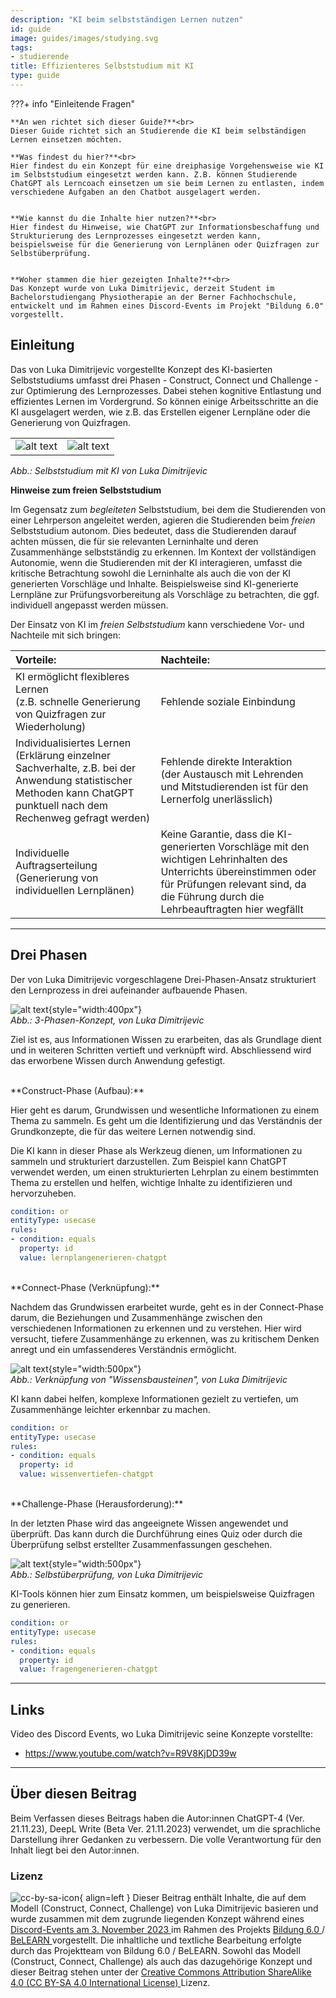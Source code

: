 ```yaml
---
description: "KI beim selbstständigen Lernen nutzen"
id: guide
image: guides/images/studying.svg
tags:
- studierende
title: Effizienteres Selbststudium mit KI
type: guide
--- 
```


???+ info "Einleitende Fragen"

    **An wen richtet sich dieser Guide?**<br>
    Dieser Guide richtet sich an Studierende die KI beim selbständigen Lernen einsetzen möchten. 

    **Was findest du hier?**<br>
    Hier findest du ein Konzept für eine dreiphasige Vorgehensweise wie KI im Selbststudium eingesetzt werden kann. Z.B. können Studierende ChatGPT als Lerncoach einsetzen um sie beim Lernen zu entlasten, indem verschiedene Aufgaben an den Chatbot ausgelagert werden.


    **Wie kannst du die Inhalte hier nutzen?**<br>
    Hier findest du Hinweise, wie ChatGPT zur Informationsbeschaffung und Strukturierung des Lernprozesses eingesetzt werden kann, beispielsweise für die Generierung von Lernplänen oder Quizfragen zur Selbstüberprüfung.


    **Woher stammen die hier gezeigten Inhalte?**<br>
    Das Konzept wurde von Luka Dimitrijevic, derzeit Student im Bachelorstudiengang Physiotherapie an der Berner Fachhochschule, entwickelt und im Rahmen eines Discord-Events im Projekt "Bildung 6.0" vorgestellt.



## Einleitung

Das von Luka Dimitrijevic vorgestellte Konzept des KI-basierten Selbststudiums umfasst drei Phasen - Construct, Connect und Challenge - zur Optimierung des Lernprozesses. Dabei stehen kognitive Entlastung und effizientes Lernen im Vordergrund. So können einige Arbeitsschritte an die KI ausgelagert werden, wie z.B. das Erstellen eigener Lernpläne oder die Generierung von Quizfragen.


|                                                |                                              |
|:-----------------------------------------------|:---------------------------------------------|
| ![alt text](../guides/images/entlastung_1.jpg) |![alt text](../guides/images/entlastung_2.jpg)|
*Abb.: Selbststudium mit KI von Luka Dimitrijevic*


**Hinweise zum freien Selbststudium**

Im Gegensatz zum *begleiteten* Selbststudium, bei dem die Studierenden von einer Lehrperson angeleitet werden, agieren die Studierenden beim *freien* Selbststudium autonom. Dies bedeutet, dass die Studierenden darauf achten müssen, die für sie relevanten Lerninhalte und deren Zusammenhänge selbstständig zu erkennen. Im Kontext der vollständigen Autonomie, wenn die Studierenden mit der KI interagieren, umfasst die kritische Betrachtung sowohl die Lerninhalte als auch die von der KI generierten Vorschläge und Inhalte. Beispielsweise sind KI-generierte Lernpläne zur Prüfungsvorbereitung als Vorschläge zu betrachten, die ggf. individuell angepasst werden müssen.

Der Einsatz von KI im *freien Selbststudium* kann verschiedene Vor- und Nachteile mit sich bringen:

| **Vorteile:**                                  | **Nachteile:**                               |
|:-----------------------------------------------|:---------------------------------------------|
| KI ermöglicht flexibleres Lernen <br> (z.B. schnelle Generierung von Quizfragen zur Wiederholung) | Fehlende soziale Einbindung |
| Individualisiertes Lernen <br> (Erklärung einzelner Sachverhalte, z.B. bei der Anwendung statistischer Methoden kann ChatGPT punktuell nach dem Rechenweg gefragt werden) | Fehlende direkte Interaktion <br>  (der Austausch mit Lehrenden und Mitstudierenden ist für den Lernerfolg unerlässlich) |
| Individuelle Auftragserteilung <br> (Generierung von individuellen Lernplänen) |  Keine Garantie, dass die KI-generierten Vorschläge mit den wichtigen Lehrinhalten des Unterrichts übereinstimmen oder für Prüfungen relevant sind, da die Führung durch die Lehrbeauftragten hier wegfällt |



---



## Drei Phasen 


Der von Luka Dimitrijevic vorgeschlagene Drei-Phasen-Ansatz strukturiert den Lernprozess in drei aufeinander aufbauende Phasen.


![alt text](../guides/images/3phasen_luca.jpg){style="width:400px"} <br>
*Abb.: 3-Phasen-Konzept, von Luka Dimitrijevic*
<br>

Ziel ist es, aus Informationen Wissen zu erarbeiten, das als Grundlage dient und in weiteren Schritten vertieft und verknüpft wird. Abschliessend wird das erworbene Wissen durch Anwendung gefestigt.

<br>
**Construct-Phase (Aufbau):** 

Hier geht es darum, Grundwissen und wesentliche Informationen zu einem Thema zu sammeln. Es geht um die Identifizierung und das Verständnis der Grundkonzepte, die für das weitere Lernen notwendig sind.

Die KI kann in dieser Phase als Werkzeug dienen, um Informationen zu sammeln und strukturiert darzustellen. Zum Beispiel kann ChatGPT verwendet werden, um einen strukturierten Lehrplan zu einem bestimmten Thema zu erstellen und helfen, wichtige Inhalte zu identifizieren und hervorzuheben.


```yaml
condition: or
entityType: usecase
rules:
- condition: equals
  property: id
  value: lernplangenerieren-chatgpt
```

<br>
**Connect-Phase (Verknüpfung):** 

Nachdem das Grundwissen erarbeitet wurde, geht es in der Connect-Phase darum, die Beziehungen und Zusammenhänge zwischen den verschiedenen Informationen zu erkennen und zu verstehen. Hier wird versucht, tiefere Zusammenhänge zu erkennen, was zu kritischem Denken anregt und ein umfassenderes Verständnis ermöglicht. 

![alt text](../guides/images/wissensbausteineverbinden_luca.jpg){style="width:500px"} <br>
*Abb.: Verknüpfung von "Wissensbausteinen", von Luka Dimitrijevic*
<br>

KI kann dabei helfen, komplexe Informationen gezielt zu vertiefen, um Zusammenhänge leichter erkennbar zu machen.



```yaml
condition: or
entityType: usecase
rules:
- condition: equals
  property: id
  value: wissenvertiefen-chatgpt
```

<br>
**Challenge-Phase (Herausforderung):**

In der letzten Phase wird das angeeignete Wissen angewendet und überprüft. Das kann durch die Durchführung eines Quiz oder durch die Überprüfung selbst erstellter Zusammenfassungen geschehen.

![alt text](../guides/images/challenge_kritischeval.jpg){style="width:500px"} <br>
*Abb.: Selbstüberprüfung, von Luka Dimitrijevic*
<br>

KI-Tools können hier zum Einsatz kommen, um beispielsweise Quizfragen zu generieren.


```yaml
condition: or
entityType: usecase
rules:
- condition: equals
  property: id
  value: fragengenerieren-chatgpt
```


---



## Links

Video des Discord Events, wo Luka Dimitrijevic seine Konzepte vorstellte:

- https://www.youtube.com/watch?v=R9V8KjDD39w



---


## Über diesen Beitrag

Beim Verfassen dieses Beitrags haben die Autor:innen ChatGPT-4 (Ver. 21.11.23), DeepL Write (Beta Ver. 21.11.2023) verwendet, um die sprachliche Darstellung ihrer Gedanken zu verbessern. Die volle Verantwortung für den Inhalt liegt bei den Autor:innen.

### Lizenz

![cc-by-sa-icon](../leitlinien/images/Cc_by-sa_120x42.png){ align=left } Dieser Beitrag enthält Inhalte, die auf dem Modell (Construct, Connect, Challenge) von Luka Dimitrijevic basieren und wurde zusammen mit dem zugrunde liegenden Konzept während eines
<a rel="Discord-Event" href="https://www.youtube.com/watch?v=R9V8KjDD39w">Discord-Events am 3. November 2023 </a> im Rahmen des Projekts <a rel="bildung6" href="https://belearn.swiss/projekt/bildung-6-0-lernen-und-lehren-mit-ku%cc%88nstlicher-intelligenz-inklusion-statt-disruption/"> Bildung 6.0  </a> /  <a rel="belearn" href="https://belearn.swiss/"> BeLEARN </a> vorgestellt. Die inhaltliche und textliche Bearbeitung erfolgte durch das Projektteam von Bildung 6.0 / BeLEARN. Sowohl das Modell (Construct, Connect, Challenge) als auch das dazugehörige Konzept und dieser Beitrag stehen unter der <a rel="license" href="http://creativecommons.org/licenses/by-sa/4.0/">Creative Commons Attribution ShareAlike 4.0 (CC BY-SA 4.0 International License) </a> Lizenz.





